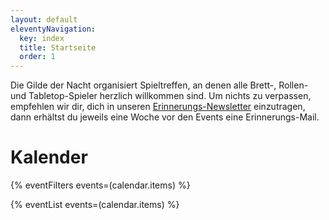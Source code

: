 ```yaml
---
layout: default
eleventyNavigation:
  key: index
  title: Startseite
  order: 1
---
```


Die Gilde der Nacht organisiert Spieltreffen, an denen alle Brett-, Rollen- und Tabletop-Spieler herzlich willkommen sind. Um nichts zu verpassen, empfehlen wir dir, dich in unseren [Erinnerungs-Newsletter](/kontakt) einzutragen, dann erhältst du jeweils eine Woche vor den Events eine Erinnerungs-Mail.

# Kalender

{% eventFilters events=(calendar.items) %}

{% eventList events=(calendar.items) %}
